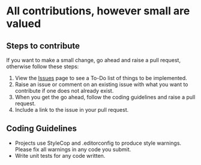 # All contributions, however small are valued

## Steps to contribute

If you want to make a small change, go ahead and raise a pull request, otherwise
follow these steps:

1. View the [Issues](https://github.com/storm-software/powerlines/issues)
   page to see a To-Do list of things to be implemented.
2. Raise an issue or comment on an existing issue with what you want to
   contribute if one does not already exist.
3. When you get the go ahead, follow the coding guidelines and raise a pull
   request.
4. Include a link to the issue in your pull request.

## Coding Guidelines

- Projects use StyleCop and .editorconfig to produce style warnings. Please fix
  all warnings in any code you submit.
- Write unit tests for any code written.
